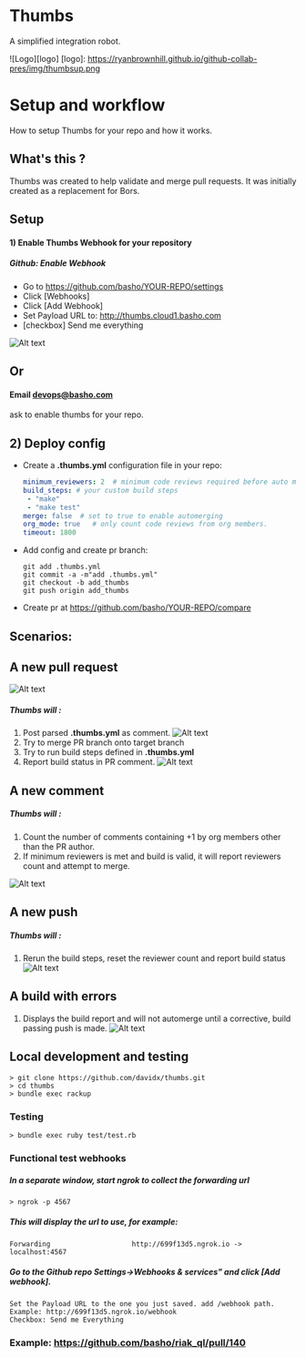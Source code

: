 # Thumbs

A simplified integration robot.

![Logo][logo]
[logo]: https://ryanbrownhill.github.io/github-collab-pres/img/thumbsup.png

# Setup and workflow
How to setup Thumbs for your repo and how it works.

## What's this ?
Thumbs was created to help validate and merge pull requests. It was initially created as a replacement for Bors.
## Setup
#### 1) Enable Thumbs Webhook for your repository

##### Github: Enable Webhook
- Go to https://github.com/basho/YOUR-REPO/settings
- Click [Webhooks]
- Click [Add Webhook]
- Set Payload URL to: http://thumbs.cloud1.basho.com
- [checkbox] Send me everything

![Alt text](http://i.imgur.com/hyarJuX.png)

## Or
#### Email devops@basho.com
ask to enable thumbs for your repo.

## 2) Deploy config

- Create a **.thumbs.yml** configuration file in your repo:

  ```yaml
  minimum_reviewers: 2  # minimum code reviews required before auto merge
  build_steps: # your custom build steps
   - "make"
   - "make test"
  merge: false  # set to true to enable automerging
  org_mode: true   # only count code reviews from org members.
  timeout: 1800 
  ```
  
- Add config and create pr branch:

  ```
  git add .thumbs.yml
  git commit -a -m"add .thumbs.yml"
  git checkout -b add_thumbs
  git push origin add_thumbs
  ```
 - Create pr at https://github.com/basho/YOUR-REPO/compare
 
##  Scenarios:
##  A new pull request
![Alt text](http://i.imgur.com/zCOwNgL.png)
##### Thumbs will :

1) Post parsed **.thumbs.yml** as comment.
![Alt text](http://i.imgur.com/pGxAKy7.png)
2) Try to merge PR branch onto target branch
3) Try to run build steps defined in **.thumbs.yml**
4) Report build status in PR comment.
![Alt text](http://i.imgur.com/u0MzZMV.png) 

##  A new comment
##### Thumbs will :
1) Count the number of comments containing +1 by org members other than the PR author. 
2) If minimum reviewers is met and build is valid, it will report reviewers count and attempt to merge.

![Alt text](http://i.imgur.com/qhhNJCS.png)

## A new push
##### Thumbs will :
1) Rerun the build steps, reset the reviewer count and report build status
![Alt text](http://i.imgur.com/KjOyaM5.png)

## A build with errors
1) Displays the build report and will not automerge until a corrective, build passing push is made.
![Alt text](http://i.imgur.com/boSvHvK.png)


## Local development and testing

```
> git clone https://github.com/davidx/thumbs.git
> cd thumbs
> bundle exec rackup
```
### Testing
```
> bundle exec ruby test/test.rb
```

### Functional test webhooks 
##### In a separate window, start ngrok to collect the forwarding url
```
> ngrok -p 4567
```
##### This will display the url to use, for example:
```
Forwarding                    http://699f13d5.ngrok.io -> localhost:4567        
```

##### Go to the Github repo Settings->Webhooks & services" and click [Add webhook].
    Set the Payload URL to the one you just saved. add /webhook path. 
    Example: http://699f13d5.ngrok.io/webhook
    Checkbox: Send me Everything


### Example: https://github.com/basho/riak_ql/pull/140

